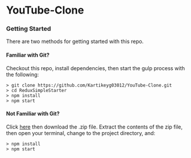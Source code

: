 # YouTube-Clone

### Getting Started

There are two methods for getting started with this repo.

#### Familiar with Git?
Checkout this repo, install dependencies, then start the gulp process with the following:

```
> git clone https://github.com/Kartikeyg03012/YouTube-Clone.git
> cd ReduxSimpleStarter
> npm install
> npm start
```

#### Not Familiar with Git?
Click [here](https://github.com/Kartikeyg03012/YouTube-Clone) then download the .zip file.  Extract the contents of the zip file, then open your terminal, change to the project directory, and:

```
> npm install
> npm start
```
